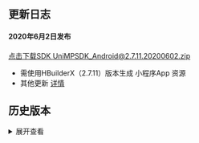 ## 更新日志
#### 2020年6月2日发布
[点击下载SDK UniMPSDK_Android@2.7.11.20200602.zip](http://download.dcloud.net.cn/unimpsdk/UniMPSDK_Android@2.7.11.20200602.zip)
+ 需使用HBuilderX（2.7.11）版本生成 小程序App 资源
+ 其他更新 [详情](https://update.dcloud.net.cn/hbuilderx/changelog/2.7.11.20200602-alpha.html)


## 历史版本
<details>
<summary>展开查看</summary>

百度网盘链接: [https://pan.baidu.com/s/1Gb19IMm2ihRA0u4MNzCT4Q](https://pan.baidu.com/s/1Gb19IMm2ihRA0u4MNzCT4Q) 提取码: hnug